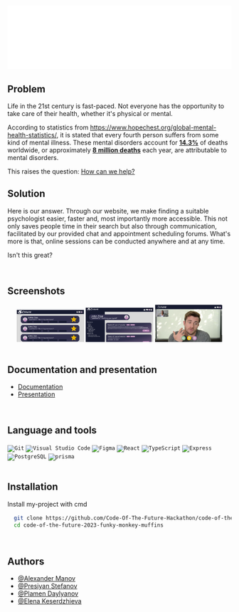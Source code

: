 <div align="center">
  
![Logo](https://github.com/Code-Of-The-Future-Hackathon/code-of-the-future-2023-funky-monkey-muffins/blob/main/front-end/src/resources/logo.png)

</div>

## Problem
Life in the 21st century is fast-paced. Not everyone has the opportunity to take care of their health, whether it's physical or mental.

According to statistics from https://www.hopechest.org/global-mental-health-statistics/, it is stated that every fourth person suffers from some kind of mental illness. These mental disorders account for <ins>**14.3%**</ins> of deaths worldwide, or approximately <ins>**8 million deaths**</ins> each year, are attributable to mental disorders.

This raises the question: <ins>How can we help?</ins>

## Solution
Here is our answer. Through our website, we make finding a suitable psychologist easier, faster and, most importantly more accessible. This not only saves people time in their search but also through communication, facilitated by our provided chat and appointment scheduling forums. What's more is that, online sessions can be conducted anywhere and at any time.

Isn't this great?


<br>


## Screenshots

<div align="center">
	<code><img width="30%" src="https://github.com/Code-Of-The-Future-Hackathon/code-of-the-future-2023-funky-monkey-muffins/blob/main/front-end/src/resources/homePage.png" alt="Screenshot" title="Screenshot"/></code>
  <code><img width="30%" src="https://github.com/Code-Of-The-Future-Hackathon/code-of-the-future-2023-funky-monkey-muffins/blob/main/front-end/src/resources/profilePage.png" alt="Screenshot" title="Screenshot"/></code>
  <code><img width="30%" src="https://github.com/Code-Of-The-Future-Hackathon/code-of-the-future-2023-funky-monkey-muffins/blob/main/front-end/src/resources/videoCallPage.png" alt="Screenshot" title="Screenshot"/></code>
</div>

<br>

## Documentation and presentation

- [Documentation](https://codingburgas-my.sharepoint.com/:w:/g/personal/erkeserdzhieva20_codingburgas_bg/EUSSSDTzrZRMqxMCOgxv8ucBF4GqlvgBXh73Bry5-SjUrA?e=WERel3)
- [Presentation](https://codingburgas-my.sharepoint.com/:p:/g/personal/erkeserdzhieva20_codingburgas_bg/ESO45pcAQdNDuLZ_LwmOhJgBbCAKp5euGnpirtc2OdTpfg?e=sKs8vS)

<br>

## Language and tools
<div align="left">
	<code><img width="50" src="https://user-images.githubusercontent.com/25181517/192108372-f71d70ac-7ae6-4c0d-8395-51d8870c2ef0.png" alt="Git" title="Git"/></code>
	<code><img width="50" src="https://user-images.githubusercontent.com/25181517/192108891-d86b6220-e232-423a-bf5f-90903e6887c3.png" alt="Visual Studio Code" title="Visual Studio Code"/></code>
	<code><img width="50" src="https://user-images.githubusercontent.com/25181517/189715289-df3ee512-6eca-463f-a0f4-c10d94a06b2f.png" alt="Figma" title="Figma"/></code>
	<code><img width="50" src="https://user-images.githubusercontent.com/25181517/183897015-94a058a6-b86e-4e42-a37f-bf92061753e5.png" alt="React" title="React"/></code>
	<code><img width="50" src="https://user-images.githubusercontent.com/25181517/183890598-19a0ac2d-e88a-4005-a8df-1ee36782fde1.png" alt="TypeScript" title="TypeScript"/></code>
	<code><img width="50" src="https://user-images.githubusercontent.com/25181517/183859966-a3462d8d-1bc7-4880-b353-e2cbed900ed6.png" alt="Express" title="Express"/></code>
	<code><img width="50" src="https://user-images.githubusercontent.com/25181517/117208740-bfb78400-adf5-11eb-97bb-09072b6bedfc.png" alt="PostgreSQL" title="PostgreSQL"/></code>
  <code><img width="50" src="https://i.pinimg.com/originals/39/b2/e4/39b2e4ad77c23a2c11e5950a7dfa2aec.png" alt="prisma " title="prisma "/></code>
</div>

<br>

## Installation

Install my-project with cmd

```bash
  git clone https://github.com/Code-Of-The-Future-Hackathon/code-of-the-future-2023-funky-monkey-muffins.git
  cd code-of-the-future-2023-funky-monkey-muffins
```

<br>
    
## Authors

- [@Alexander Manov](https://github.com/AEManov20)
- [@Presiyan Stefanov](https://github.com/PSStefanov19)
- [@Plamen Daylyanov](https://github.com/ShadowCode07)
- [@Elena Keserdzhieva](https://github.com/ERKeserdzhieva20)

